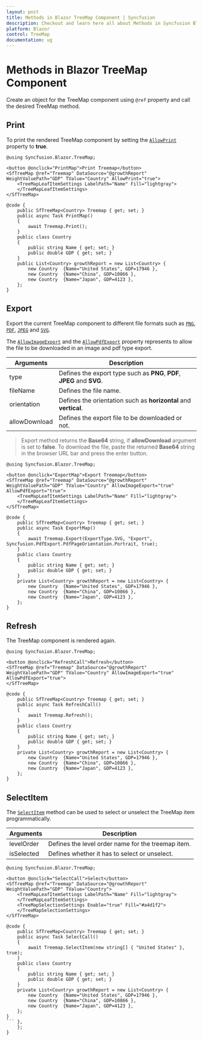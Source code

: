 ```yaml
---
layout: post
title: Methods in Blazor TreeMap Component | Syncfusion
description: Checkout and learn here all about Methods in Syncfusion Blazor TreeMap component and much more details.
platform: Blazor
control: TreeMap
documentation: ug
---
```


# Methods in Blazor TreeMap Component

Create an object for the TreeMap component using `@ref` property and call the desired TreeMap method.

## Print

To print the rendered TreeMap component by setting the [`AllowPrint`](https://help.syncfusion.com/cr/blazor/Syncfusion.Blazor.TreeMap.SfTreeMap-1.html#Syncfusion_Blazor_TreeMap_SfTreeMap_1_AllowPrint) property to **true**.

```cshtml
@using Syncfusion.Blazor.TreeMap;

<button @onclick="PrintMap">Print Treemap</button>
<SfTreeMap @ref="Treemap" DataSource="@growthReport" WeightValuePath="GDP" TValue="Country" AllowPrint="true">
    <TreeMapLeafItemSettings LabelPath="Name" Fill="lightgray">
    </TreeMapLeafItemSettings>
</SfTreeMap>

@code {
    public SfTreeMap<Country> Treemap { get; set; }
    public async Task PrintMap()
    {
        await Treemap.Print();
    }
    public class Country
    {
        public string Name { get; set; }
        public double GDP { get; set; }
    }
    public List<Country> growthReport = new List<Country> {
        new Country  {Name="United States", GDP=17946 },
        new Country  {Name="China", GDP=10866 },
        new Country  {Name="Japan", GDP=4123 },
    };
}
```

## Export

Export the current TreeMap component to different file formats such as [`PNG`](https://help.syncfusion.com/cr/blazor/Syncfusion.Blazor.TreeMap.ExportType.html#Syncfusion_Blazor_TreeMap_ExportType_PNG), [`PDF`](https://help.syncfusion.com/cr/blazor/Syncfusion.Blazor.TreeMap.ExportType.html#Syncfusion_Blazor_TreeMap_ExportType_PDF), [`JPEG`](https://help.syncfusion.com/cr/blazor/Syncfusion.Blazor.TreeMap.ExportType.html#Syncfusion_Blazor_TreeMap_ExportType_JPEG) and [`SVG`](https://help.syncfusion.com/cr/blazor/Syncfusion.Blazor.TreeMap.ExportType.html#Syncfusion_Blazor_TreeMap_ExportType_SVG).

The [`AllowImageExport`](https://help.syncfusion.com/cr/blazor/Syncfusion.Blazor.TreeMap.SfTreeMap-1.html#Syncfusion_Blazor_TreeMap_SfTreeMap_1_AllowImageExport) and the [`AllowPdfExport`](https://help.syncfusion.com/cr/blazor/Syncfusion.Blazor.TreeMap.SfTreeMap-1.html#Syncfusion_Blazor_TreeMap_SfTreeMap_1_AllowPdfExport) property represents to allow the file to be downloaded in an image and pdf type export.

|   Arguments      |   Description                                       |
|----------------------| ----------------------------------------------------|
|     type             |    Defines the export type such as **PNG**, **PDF**, **JPEG** and **SVG**.   |
|     fileName        |    Defines the file name.                             |
|     orientation      |    Defines the orientation such as **horizontal** and **vertical**.     |
| allowDownload | Defines the export file to be downloaded or not. |

> Export method returns the **Base64** string, if **allowDownload** argument is set to **false**. To download the file, paste the returned **Base64** string in the browser URL bar and press the enter button.

```cshtml
@using Syncfusion.Blazor.TreeMap;

<button @onclick="ExportMap">Export Treemap</button>
<SfTreeMap @ref="Treemap" DataSource="@growthReport" WeightValuePath="GDP" TValue="Country" AllowImageExport="true" AllowPdfExport="true">
    <TreeMapLeafItemSettings LabelPath="Name" Fill="lightgray">
    </TreeMapLeafItemSettings>
</SfTreeMap>

@code {
    public SfTreeMap<Country> Treemap { get; set; }
    public async Task ExportMap()
    {
        await Treemap.Export(ExportType.SVG, "Export", Syncfusion.PdfExport.PdfPageOrientation.Portrait, true);
    }
    public class Country
    {
        public string Name { get; set; }
        public double GDP { get; set; }
    }
    private List<Country> growthReport = new List<Country> {
        new Country  {Name="United States", GDP=17946 },
        new Country  {Name="China", GDP=10866 },
        new Country  {Name="Japan", GDP=4123 },
    };
}
```

## Refresh

The TreeMap component is rendered again.

```cshtml
@using Syncfusion.Blazor.TreeMap;

<button @onclick="RefreshCall">Refresh</button>
<SfTreeMap @ref="Treemap" DataSource="@growthReport" WeightValuePath="GDP" TValue="Country" AllowImageExport="true" AllowPdfExport="true">
</SfTreeMap>

@code {
    public SfTreeMap<Country> Treemap { get; set; }
    public async Task RefreshCall()
    {
        await Treemap.Refresh();
    }
    public class Country
    {
        public string Name { get; set; }
        public double GDP { get; set; }
    }
    private List<Country> growthReport = new List<Country> {
        new Country  {Name="United States", GDP=17946 },
        new Country  {Name="China", GDP=10866 },
        new Country  {Name="Japan", GDP=4123 },
    };
}
```

## SelectItem

The [`SelectItem`](https://help.syncfusion.com/cr/blazor/Syncfusion.Blazor.TreeMap.SfTreeMap-1.html#Syncfusion_Blazor_TreeMap_SfTreeMap_1_SelectItem_System_String___System_Boolean_) method can be used to select or unselect the TreeMap item programmatically.

|   Arguments      |   Description                                       |
|----------------------| ----------------------------------------------------|
| levelOrder | Defines the level order name for the treemap item. |
| isSelected | Defines whether it has to select or unselect. |

```cshtml
@using Syncfusion.Blazor.TreeMap;

<button @onclick="SelectCall">Select</button>
<SfTreeMap @ref="Treemap" DataSource="@growthReport" WeightValuePath="GDP" TValue="Country">
    <TreeMapLeafItemSettings LabelPath="Name" Fill="lightgray">
    </TreeMapLeafItemSettings>
    <TreeMapSelectionSettings Enable="true" Fill="#a4d1f2">
    </TreeMapSelectionSettings>
</SfTreeMap>

@code {
    public SfTreeMap<Country> Treemap { get; set; }
    public async Task SelectCall()
    {
        await Treemap.SelectItem(new string[] { "United States" }, true);
    }
    public class Country
    {
        public string Name { get; set; }
        public double GDP { get; set; }
    }
    private List<Country> growthReport = new List<Country> {
        new Country  {Name="United States", GDP=17946 },
        new Country  {Name="China", GDP=10866 },
        new Country  {Name="Japan", GDP=4123 },
    };
}
``` },
    };
}
```
